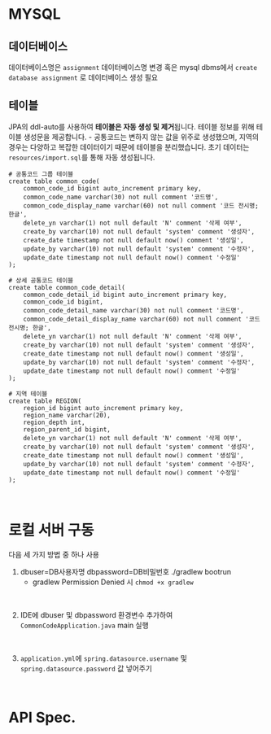 # MYSQL 
## 데이터베이스
데이터베이스명은 `assignment`
데이터베이스명 변경 혹은 mysql dbms에서 ```create database assignment``` 로 데이터베이스 생성 필요

## 테이블
JPA의 ddl-auto를 사용하여 <b>테이블은 자동 생성 및 제거</b>됩니다.
테이블 정보를 위해 테이블 생성문을 제공합니다.
    - 공통코드는 변하지 않는 값을 위주로 생성했으며, 지역의 경우는 다양하고 복잡한 데이터이기 때문에 테이블을 분리했습니다.
초기 데이터는 `resources/import.sql`를 통해 자동 생성됩니다.

```mysql
# 공통코드 그룹 테이블
create table common_code(
    common_code_id bigint auto_increment primary key,
    common_code_name varchar(30) not null comment '코드명',
    common_code_display_name varchar(60) not null comment '코드 전시명; 한글',
    delete_yn varchar(1) not null default 'N' comment '삭제 여부',
    create_by varchar(10) not null default 'system' comment '생성자',
    create_date timestamp not null default now() comment '생성일',
    update_by varchar(10) not null default 'system' comment '수정자',
    update_date timestamp not null default now() comment '수정일'
);

# 상세 공통코드 테이블
create table common_code_detail( 
    common_code_detail_id bigint auto_increment primary key,
    common_code_id bigint,
    common_code_detail_name varchar(30) not null comment '코드명',
    common_code_detail_display_name varchar(60) not null comment '코드 전시명; 한글',
    delete_yn varchar(1) not null default 'N' comment '삭제 여부',
    create_by varchar(10) not null default 'system' comment '생성자',
    create_date timestamp not null default now() comment '생성일',
    update_by varchar(10) not null default 'system' comment '수정자',
    update_date timestamp not null default now() comment '수정일'
);

# 지역 테이블 
create table REGION(
	region_id bigint auto_increment primary key,
	region_name varchar(20),
	region_depth int,
	region_parent_id bigint,
	delete_yn varchar(1) not null default 'N' comment '삭제 여부',
    create_by varchar(10) not null default 'system' comment '생성자',
    create_date timestamp not null default now() comment '생성일',
    update_by varchar(10) not null default 'system' comment '수정자',
    update_date timestamp not null default now() comment '수정일'
);
```


<br>

# 로컬 서버 구동
다음 세 가지 방법 중 하나 사용
1. dbuser=DB사용자명 dbpassword=DB비밀번호 ./gradlew bootrun
    + gradlew Permission Denied 시 ```chmod +x gradlew```

<br>

2. IDE에 dbuser 및 dbpassword 환경변수 추가하여 `CommonCodeApplication.java` main 실행

<br>

3. `application.yml`에 `spring.datasource.username` 및 `spring.datasource.password` 값 넣어주기

<br>

# API Spec.
